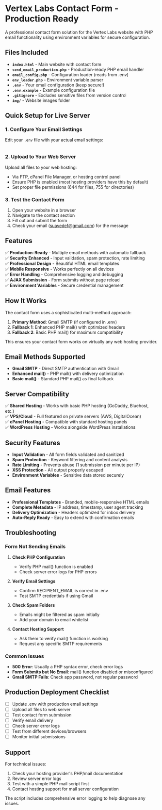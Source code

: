 # Vertex Labs Contact Form - Production Ready

A professional contact form solution for the Vertex Labs website with PHP email functionality using environment variables for secure configuration.

## Files Included

- **`index.html`** - Main website with contact form
- **`send_email_production.php`** - Production-ready PHP email handler
- **`email_config.php`** - Configuration loader (reads from .env)
- **`env_loader.php`** - Environment variable parser
- **`.env`** - Your email configuration (keep secure!)
- **`.env.example`** - Example configuration file
- **`.gitignore`** - Excludes sensitive files from version control
- **`img/`** - Website images folder

## Quick Setup for Live Server

### 1. Configure Your Email Settings

Edit your `.env` file with your actual email settings:
```env

```

### 2. Upload to Your Web Server

Upload all files to your web hosting:
- Via FTP, cPanel File Manager, or hosting control panel
- Ensure PHP is enabled (most hosting providers have this by default)
- Set proper file permissions (644 for files, 755 for directories)

### 3. Test the Contact Form

1. Open your website in a browser
2. Navigate to the contact section
3. Fill out and submit the form
4. Check your email (suavedef@gmail.com) for the message

## Features

✅ **Production-Ready** - Multiple email methods with automatic fallback  
✅ **Security Enhanced** - Input validation, spam protection, rate limiting  
✅ **Professional Design** - Beautiful HTML email templates  
✅ **Mobile Responsive** - Works perfectly on all devices  
✅ **Error Handling** - Comprehensive logging and debugging  
✅ **AJAX Submission** - Form submits without page reload  
✅ **Environment Variables** - Secure credential management  

## How It Works

The contact form uses a sophisticated multi-method approach:

1. **Primary Method**: Gmail SMTP (if configured in .env)
2. **Fallback 1**: Enhanced PHP mail() with optimized headers
3. **Fallback 2**: Basic PHP mail() for maximum compatibility

This ensures your contact form works on virtually any web hosting provider.

## Email Methods Supported

- **Gmail SMTP** - Direct SMTP authentication with Gmail
- **Enhanced mail()** - PHP mail() with delivery optimization
- **Basic mail()** - Standard PHP mail() as final fallback

## Server Compatibility

✅ **Shared Hosting** - Works with basic PHP hosting (GoDaddy, Bluehost, etc.)  
✅ **VPS/Cloud** - Full featured on private servers (AWS, DigitalOcean)  
✅ **cPanel Hosting** - Compatible with standard hosting panels  
✅ **WordPress Hosting** - Works alongside WordPress installations  

## Security Features

- **Input Validation** - All form fields validated and sanitized
- **Spam Protection** - Keyword filtering and content analysis
- **Rate Limiting** - Prevents abuse (1 submission per minute per IP)
- **XSS Protection** - All output properly escaped
- **Environment Variables** - Sensitive data stored securely

## Email Features

- **Professional Templates** - Branded, mobile-responsive HTML emails
- **Complete Metadata** - IP address, timestamp, user agent tracking
- **Delivery Optimization** - Headers optimized for inbox delivery
- **Auto-Reply Ready** - Easy to extend with confirmation emails

## Troubleshooting

### Form Not Sending Emails

1. **Check PHP Configuration**
   - Verify PHP mail() function is enabled
   - Check server error logs for PHP errors

2. **Verify Email Settings**
   - Confirm RECIPIENT_EMAIL is correct in .env
   - Test SMTP credentials if using Gmail

3. **Check Spam Folders**
   - Emails might be filtered as spam initially
   - Add your domain to email whitelist

4. **Contact Hosting Support**
   - Ask them to verify mail() function is working
   - Request any specific SMTP requirements

### Common Issues

- **500 Error**: Usually a PHP syntax error, check error logs
- **Form Submits but No Email**: mail() function disabled or misconfigured
- **Gmail SMTP Fails**: Check app password, not regular password

## Production Deployment Checklist

- [ ] Update .env with production email settings
- [ ] Upload all files to web server
- [ ] Test contact form submission
- [ ] Verify email delivery
- [ ] Check server error logs
- [ ] Test from different devices/browsers
- [ ] Monitor initial submissions

## Support

For technical issues:
1. Check your hosting provider's PHP/mail documentation
2. Review server error logs
3. Test with a simple PHP mail script first
4. Contact hosting support for mail server configuration

The script includes comprehensive error logging to help diagnose any issues.